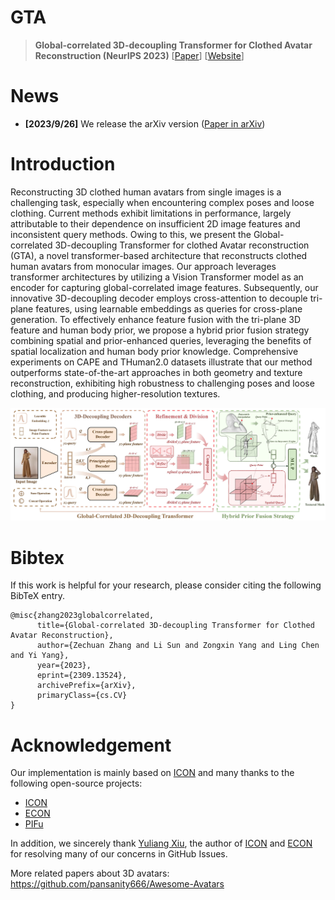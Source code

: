 
# GTA
> **Global-correlated 3D-decoupling Transformer for Clothed Avatar Reconstruction (NeurIPS 2023)** [[Paper](https://arxiv.org/abs/2309.13524)] [[Website](https://river-zhang.github.io/GTA-projectpage/)]

# News 
- **[2023/9/26]** We release the arXiv version ([Paper in arXiv](https://arxiv.org/abs/2309.13524))




# Introduction
Reconstructing 3D clothed human avatars from single images is a challenging task, especially when encountering complex poses and loose clothing. Current methods exhibit limitations in performance, largely attributable to their dependence on insufficient 2D image features and inconsistent query methods. Owing to this, we present the Global-correlated 3D-decoupling Transformer for clothed Avatar reconstruction (GTA), a novel transformer-based architecture that reconstructs clothed human avatars from monocular images. Our approach leverages transformer architectures by utilizing a Vision Transformer model as an encoder for capturing global-correlated image features. Subsequently, our innovative 3D-decoupling decoder employs cross-attention to decouple tri-plane features, using learnable embeddings as queries for cross-plane generation. To effectively enhance feature fusion with the tri-plane 3D feature and human body prior, we propose a hybrid prior fusion strategy combining spatial and prior-enhanced queries, leveraging the benefits of spatial localization and human body prior knowledge. Comprehensive experiments on CAPE and THuman2.0 datasets illustrate that our method outperforms state-of-the-art approaches in both geometry and texture reconstruction, exhibiting high robustness to challenging poses and loose clothing, and producing higher-resolution textures.

![framework](docs/src/model-structure_small.jpg)



# Bibtex
If this work is helpful for your research, please consider citing the following BibTeX entry.

```
@misc{zhang2023globalcorrelated,
      title={Global-correlated 3D-decoupling Transformer for Clothed Avatar Reconstruction}, 
      author={Zechuan Zhang and Li Sun and Zongxin Yang and Ling Chen and Yi Yang},
      year={2023},
      eprint={2309.13524},
      archivePrefix={arXiv},
      primaryClass={cs.CV}
}
```

# Acknowledgement 
Our implementation is mainly based on [ICON](https://github.com/YuliangXiu/ICON) and many thanks to the following open-source projects:
* [ICON](https://github.com/YuliangXiu/ICON)
* [ECON](https://github.com/YuliangXiu/ECON)
* [PIFu](https://github.com/shunsukesaito/PIFu)

In addition, we sincerely thank [Yuliang Xiu](https://github.com/YuliangXiu), the author of [ICON](https://github.com/YuliangXiu/ICON) and [ECON](https://github.com/YuliangXiu/ECON) for resolving many of our concerns in GitHub Issues.

More related papers about 3D avatars: https://github.com/pansanity666/Awesome-Avatars

